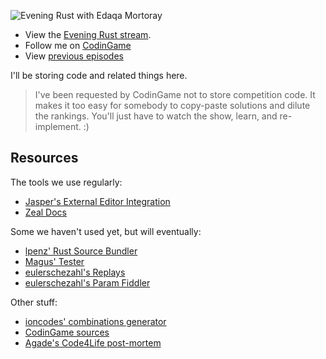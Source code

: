 ![Evening Rust with Edaqa Mortoray](https://i.imgur.com/NhuHviy.png)

- View the [Evening Rust stream](https://www.twitch.tv/mortoray).
- Follow me on [CodinGame](https://www.codingame.com/profile/d80803a736ead2e22ac1485b5557492b4353142)
- View [previous episodes](https://www.youtube.com/channel/UCOkkR7mihbnNnPD8yxhW56Q/featured)

I'll be storing code and related things here. 

> I've been requested by CodinGame not to store competition code. It makes it too easy for somebody to copy-paste solutions and dilute the rankings. You'll just have to watch the show, learn, and re-implement. :)


## Resources

The tools we use regularly:

- [Jasper's External Editor Integration](https://www.codingame.com/forum/t/cg-local/10359)
- [Zeal Docs](https://zealdocs.org/)

Some we haven't used yet, but will eventually:

- [lpenz' Rust Source Bundler](https://github.com/lpenz/rust-sourcebundler)
- [Magus' Tester](https://github.com/dreignier/cg-brutaltester)
- [eulerschezahl's Replays](http://eulerschezahl.herokuapp.com/codingame/replays/289564981)
- [eulerschezahl's Param Fiddler](https://github.com/eulerscheZahl/ParameterFiddler)

Other stuff:
- [ioncodes' combinations generator](https://gist.github.com/ioncodes/3401ebc8c71bd41638e483e96d2d40f1)
- [CodinGame sources](https://github.com/CodinGame/)
- [Agade's Code4Life post-mortem](https://github.com/Agade09/Agade-Code-4-Life-Postmortem/blob/master/Agade_C4L_Postmortem.md)